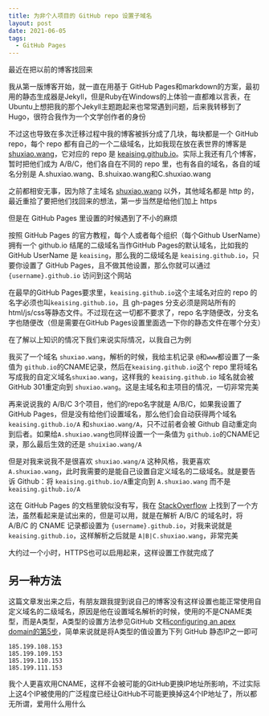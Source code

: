 ```yaml
---
title: 为非个人项目的 GitHub repo 设置子域名
layout: post
date: 2021-06-05
tags:
  - GitHub Pages
---
```


最近在把以前的博客找回来

我从第一版博客开始，就一直在用基于 GitHub Pages和markdown的方案，最初用的静态生成器是Jekyll，但是Ruby在Windows的上体验一直都难以言表，在Ubuntu上想把我的那个Jekyll主题跑起来也常常遇到问题，后来我转移到了Hugo，很符合我作为一个文学创作者的身份

不过这也导致在多次迁移过程中我的博客被拆分成了几块，每块都是一个 GitHub repo，每个 repo 都有自己的一个二级域名，比如我现在放在表世界的博客是 [shuxiao.wang](https://shuxiao.wang)，它对应的 repo 是 [keaising.github.io](https://github.com/keaising/keaising.github.io)。实际上我还有几个博客，暂时把他们成为 A/B/C，他们各自在不同的 repo 里，也有各自的域名，各自的域名分别是 A.shuxiao.wang、B.shuixao.wang和C.shuxiao.wang

之前都相安无事，因为除了主域名 [shuxiao.wang](https://shuxiao.wang) 以外，其他域名都是 http 的，最近重拾了要把他们找回来的想法，第一步当然是给他们加上 https

但是在 GitHub Pages 里设置的时候遇到了不小的麻烦

按照 GitHub Pages 的官方教程，每个人或者每个组织（每个Github UserName）拥有一个 github.io 结尾的二级域名当作GitHub Pages的默认域名，比如我的 GitHub UserName 是 `keaising`，那么我的二级域名是 `keaising.github.io`，只要你设置了 GitHub Pages，且不做其他设置，那么你就可以通过 `{username}.github.io` 访问到这个网站

在最早的GitHub Pages要求里，`keaising.github.io`这个主域名对应的 repo 的名字必须也叫`keaising.github.io`，且 gh-pages 分支必须是网站所有的html/js/css等静态文件。不过现在这一切都不要求了，repo 名字随便改，分支名字也随便改（但是需要在GitHub Pages设置里面选一下你的静态文件在哪个分支）

在了解以上知识的情况下我们来说实际情况，以我自己为例

我买了一个域名 `shuxiao.wang`，解析的时候，我给主机记录 `@`和`www`都设置了一条值为 `github.io`的CNAME记录，然后在`keaising.github.io`这个 repo 里将域名写成我的自定义域名`shuxiao.wang`，这样我的 `keaising.github.io` 域名就会被GitHub 301重定向到 `shuxiao.wang`。这是主域名和主项目的情况，一切非常完美

再来说说我的 A/B/C 3个项目，他们的repo名字就是 A/B/C，如果我设置了 GitHub Pages，但是没有给他们设置域名，那么他们会自动获得两个域名 `keaising.github.io/A` 和`shuxiao.wang/A`，只不过前者会被 Github 自动重定向到后者。如果给`A.shuxiao.wang`也同样设置一个一条值为 `github.io`的CNAME记录，那么最后生效的还是 `shuixiao.wang/A`

但是对我来说我不是很喜欢 `shuxiao.wang/A` 这种风格，我更喜欢 `A.shuxiao.wang`，此时我需要的是能自己设置自定义域名的二级域名。就是要告诉 Github：将 `keaising.github.io/A`重定向到 `A.shuxiao.wang` 而不是 `keaising.github.io/A`

这在 GitHub Pages 的文档里貌似没有写，我在 [StackOverflow](https://stackoverflow.com/a/46461290) 上找到了一个方法，虽然看起来是试出来的，但是可以用，就是在解析 A/B/C 的域名时，将 A/B/C 的 CNAME 记录都设置为 `{username}.github.io`，对我来说就是 `keaising.github.io`，这样解析之后就是 `A|B|C.shuxiao.wang`，非常完美

大约过一个小时，HTTPS也可以启用起来，这样设置工作就完成了

## 另一种方法

这篇文章发出来之后，有朋友跟我提到说自己的博客没有这样设置也能正常使用自定义域名的二级域名，原因是他在设置域名解析的时候，使用的不是CNAME类型，而是A类型，A类型的设置方法参见GitHub 文档[configuring an apex domain的第5步](https://docs.github.com/en/pages/configuring-a-custom-domain-for-your-github-pages-site/managing-a-custom-domain-for-your-github-pages-site#configuring-an-apex-domain)，简单来说就是将A类型的值设置为下列 GitHub 静态IP之一即可

```
185.199.108.153
185.199.109.153
185.199.110.153
185.199.111.153
```

我个人更喜欢用CNAME，这样不会被可能的GitHub更换IP地址所影响，不过实际上这4个IP被使用的广泛程度已经让GitHub不可能更换掉这4个IP地址了，所以都无所谓，爱用什么用什么
